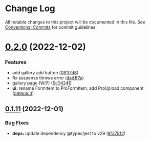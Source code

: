 # Change Log

All notable changes to this project will be documented in this file.
See [Conventional Commits](https://conventionalcommits.org) for commit guidelines.

# [0.2.0](https://github.com/kagari-project/kagari/compare/v0.1.12...v0.2.0) (2022-12-02)

### Features

- add gallery add button ([081f7d8](https://github.com/kagari-project/kagari/commit/081f7d8d482eea33732b78d67c229224f1759800))
- fix suspense throws error ([dad1f7a](https://github.com/kagari-project/kagari/commit/dad1f7a91d82c6ca281584e5bf13a905abaa8e2d))
- gallery page (WIP) ([6c34241](https://github.com/kagari-project/kagari/commit/6c342412b3a1469eafa8ec79688318c5871e43dd))
- **ui:** rename FormItem to ProFormItem; add ProUpload component ([589b3c3](https://github.com/kagari-project/kagari/commit/589b3c37c8ee940b7c2c05bd79a1858d335d6770))

## [0.1.11](https://github.com/kagari-project/kagari/compare/v0.1.10...v0.1.11) (2022-12-01)

### Bug Fixes

- **deps:** update dependency @types/jest to v29 ([8f378f2](https://github.com/kagari-project/kagari/commit/8f378f2550df1ccedd34090ddddf8c0a52806ccc))
